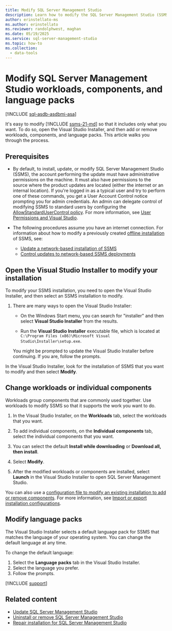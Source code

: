 ```yaml
---
title: Modify SQL Server Management Studio
description: Learn how to modify the SQL Server Management Studio (SSMS) installation.
author: erinstellato-ms
ms.author: erinstellato
ms.reviewer: randolphwest, maghan
ms.date: 05/19/2025
ms.service: sql-server-management-studio
ms.topic: how-to
ms.collection:
  - data-tools
---
```

# Modify SQL Server Management Studio workloads, components, and language packs

[!INCLUDE [sql-asdb-asdbmi-asa](../includes/applies-to-version/sql-asdb-asdbmi-asa.md)]

It's easy to modify [!INCLUDE [ssms-21-md](../includes/ssms-21-md.md)] so that it includes only what you want. To do so, open the Visual Studio Installer, and then add or remove workloads, components, and language packs. This article walks you through the process.

## Prerequisites

- By default, to install, update, or modify SQL Server Management Studio (SSMS), the account performing the update must have administrative permissions on the machine. It must also have permissions to the source where the product updates are located (either the internet or an internal location). If you're logged in as a typical user and try to perform one of these commands, you get a User Account Control notice prompting you for admin credentials. An admin can delegate control of modifying SSMS to standard users by configuring the [AllowStandardUserControl policy](/visualstudio/install/configure-policies-for-enterprise-deployments#controlling-installation-download-and-update-behavior). For more information, see [User Permissions and Visual Studio](/visualstudio/ide/user-permissions-and-visual-studio).

- The following procedures assume you have an internet connection. For information about how to modify a previously created [offline installation](create-offline.md) of SSMS, see:

  - [Update a network-based installation of SSMS](/visualstudio/install/update-a-network-installation-of-visual-studio)
  - [Control updates to network-based SSMS deployments](/visualstudio/install/controlling-updates-to-visual-studio-deployments)

## Open the Visual Studio Installer to modify your installation

To modify your SSMS installation, you need to open the Visual Studio Installer, and then select an SSMS installation to modify.

1. There are many ways to open the Visual Studio Installer:

   - On the Windows Start menu, you can search for "installer" and then select **Visual Studio Installer** from the results.

   - Run the **Visual Studio Installer** executable file, which is located at `C:\Program Files (x86)\Microsoft Visual Studio\Installer\setup.exe`.

   You might be prompted to update the Visual Studio Installer before continuing. If you are, follow the prompts.

In the Visual Studio Installer, look for the installation of SSMS that you want to modify and then select **Modify**.

## Change workloads or individual components

Workloads group components that are commonly used together. Use workloads to modify SSMS so that it supports the work you want to do.

1. In the Visual Studio Installer, on the **Workloads** tab, select the workloads that you want.

1. To add individual components, on the **Individual components** tab, select the individual components that you want.

1. You can select the default **Install while downloading** or **Download all, then install**.

1. Select **Modify**.

1. After the modified workloads or components are installed, select **Launch** in the Visual Studio Installer to open SQL Server Management Studio.

You can also use a [configuration file to modify an existing installation to add or remove components](/visualstudio/install/import-export-installation-configurations#programmatically-use-a-configuration-file-to-add-components-to-an-existing-installation). For more information, see [Import or export installation configurations](/visualstudio/install/import-export-installation-configurations).

## Modify language packs

The Visual Studio Installer selects a default language pack for SSMS that matches the language of your operating system. You can change the default language at any time.

To change the default language:

1. Select the **Language packs** tab in the Visual Studio Installer.
1. Select the language you prefer.
1. Follow the prompts.

[!INCLUDE [support](../includes/support.md)]

## Related content

- [Update SQL Server Management Studio](update.md)
- [Uninstall or remove SQL Server Management Studio](uninstall.md)
- [Repair installation for SQL Server Management Studio](repair.md)
